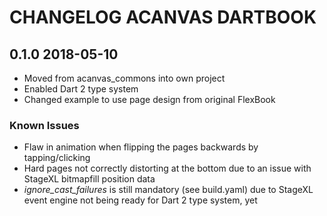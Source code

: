 # CHANGELOG ACANVAS DARTBOOK

## 0.1.0 2018-05-10

- Moved from acanvas_commons into own project
- Enabled Dart 2 type system
- Changed example to use page design from original FlexBook

### Known Issues

- Flaw in animation when flipping the pages backwards by tapping/clicking
- Hard pages not correctly distorting at the bottom due to an issue with StageXL bitmapfill position data
- _ignore_cast_failures_ is still mandatory (see build.yaml) due to StageXL event engine not being ready for Dart 2 type system, yet 